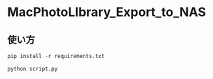 # MacPhotoLIbrary_Export_to_NAS
## 使い方
```python
pip install -r requirements.txt
```

```python
python script.py
```
